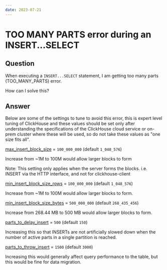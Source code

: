 ```yaml
---
date: 2023-07-21
---
```


# TOO MANY PARTS error during an INSERT...SELECT

## Question

When executing a `INSERT...SELECT` statement, I am getting too many parts (TOO_MANY_PARTS) error. 

How can I solve this? 

## Answer

Below are some of the settings to tune to avoid this error, this is expert level tuning of ClickHouse and these values should be set only after understanding the specifications of the ClickHouse cloud service or on-prem cluster where these will be used, so do not take these values as "one size fits all".


[max_insert_block_size](https://clickhouse.com/docs/en/operations/settings/settings#settings-max_insert_block_size) = `100_000_000` (default `1_048_576`)

Increase from ~1M to 100M would allow larger blocks to form

Note: This setting only applies when the server forms the blocks. i.e. INSERT via the HTTP interface, and not for clickhouse-client


[min_insert_block_size_rows](https://clickhouse.com/docs/en/operations/settings/settings#min-insert-block-size-rows) = `100_000_000` (default `1_048_576`)

Increase from ~1M to 100M would allow larger blocks to form.


[min_insert_block_size_bytes](https://clickhouse.com/docs/en/operations/settings/settings#min-insert-block-size-bytes) = `500_000_000` (default `268_435_456`)

Increase from 268.44 MB to 500 MB would allow larger blocks to form.


[parts_to_delay_insert](https://clickhouse.com/docs/en/operations/settings/merge-tree-settings#parts-to-delay-insert) = `500` (default `150`)

Increasing this so that INSERTs are not artificially slowed down when the number of active parts in a single partition is reached.


[parts_to_throw_insert](https://clickhouse.com/docs/en/operations/settings/merge-tree-settings#parts-to-throw-insert) = `1500` (default `3000`)

Increasing this would generally affect query performance to the table, but this would be fine for data migration.
